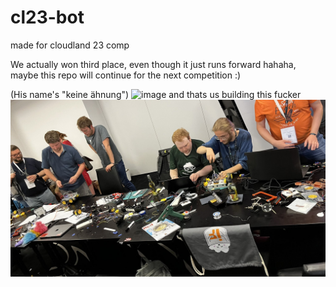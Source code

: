 # cl23-bot
made for cloudland 23 comp

We actually won third place, even though it just runs forward hahaha, maybe this repo will continue for the next competition :)

(His name's "keine ähnung")
![image](https://github.com/mortalinstrument/cl23-bot/assets/63016117/bd596d06-4dc4-48d2-97a6-d2ff2acc9d8d)
and thats us building this fucker
![image](https://github.com/mortalinstrument/cl23-bot/blob/master/cloudland%2023)
